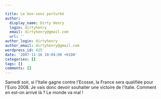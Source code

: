 ```yaml
---

title: Le bon-sens perturbé
author:
  display_name: Dirty Henry
  login: dirtyhenry
  email: dirtyhenry@gmail.com
  url: ''
author_login: dirtyhenry
author_email: dirtyhenry@gmail.com
wordpress_id: 425
date: '2007-11-16 10:04:00 +0100'
categories: []
tags: []
comments: []
---
```

Samedi soir, si l'Italie gagne contre l'Ecosse, la France sera qualifiée pour l'Euro 2008. Je vais donc devoir souhaiter une victoire de l'Italie. Comment en est-on arrivé là ? Le monde va mal !
